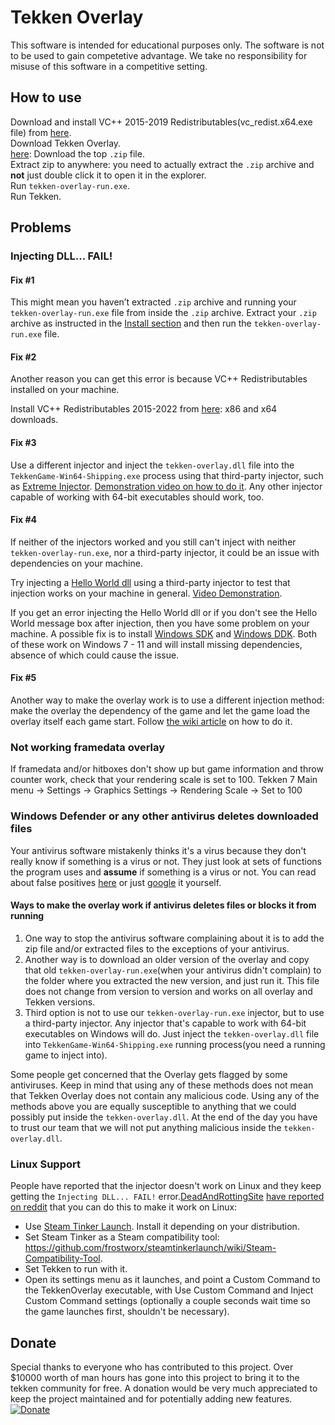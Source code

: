 Tekken Overlay
==============

This software is intended for educational purposes only. The software is not to
be used to gain competetive advantage. We take no responsibility for misuse of
this software in a competitive setting.

How to use
-------

Download and install VC++ 2015-2019 Redistributables(vc_redist.x64.exe file) from [here](https://support.microsoft.com/en-us/help/2977003/the-latest-supported-visual-c-downloads).  
Download Tekken Overlay.  
[here​​​](https://github.com/TekkenOverlay/TekkenOverlay/releases/latest): Download the top `.zip` file.  
Extract zip to anywhere: you need to actually extract the `.zip` archive and __not__ just double click it to open it in the explorer.  
Run `tekken-overlay-run.exe`.  
Run Tekken.

Problems
--------

### Injecting DLL... FAIL!

#### Fix #1

This might mean you haven’t extracted `.zip` archive and running your `tekken-overlay-run.exe` file
from inside the `.zip` archive. Extract your `.zip` archive as instructed in the
[Install section](https://github.com/TekkenOverlay/TekkenOverlay#install) and
then run the `tekken-overlay-run.exe` file.

#### Fix #2

Another reason you can get this error is because VC++ Redistributables installed on your machine.

Install VC++ Redistributables 2015-2022 from [here](https://support.microsoft.com/en-us/help/2977003/the-latest-supported-visual-c-downloads): x86 and x64 downloads.

#### Fix #3

Use a different injector and inject the `tekken-overlay.dll` file into the `TekkenGame-Win64-Shipping.exe` process using that third-party injector, such as [Extreme Injector](https://github.com/master131/ExtremeInjector/releases/latest). [Demonstration video on how to do it](https://user-images.githubusercontent.com/16989713/149813511-1225eb7c-7ad5-49cf-a9b9-34193e601cc1.mp4). Any other injector capable of working with 64-bit executables should work, too.

#### Fix #4

If neither of the injectors worked and you still can't inject with neither `tekken-overlay-run.exe`, nor a third-party injector, it could be an issue with dependencies on your machine.

Try injecting a [Hello World dll](https://github.com/carterjones/hello-world-dll) using a third-party injector to test that injection works on your machine in general. [Video Demonstration](https://user-images.githubusercontent.com/16989713/149820814-21394c83-0efa-4e68-a79e-388c6d049e51.mp4).

If you get an error injecting the Hello World dll or if you don't see the Hello World message box after injection, then you have some problem on your machine. A possible fix is to install [Windows SDK](https://developer.microsoft.com/en-us/windows/downloads/windows-sdk/) and [Windows DDK](https://docs.microsoft.com/en-US/windows-hardware/drivers/download-the-wdk#download-icon-step-3-install-windows-11-wdk). Both of these work on Windows 7 - 11 and will install missing dependencies, absence of which could cause the issue.

#### Fix #5

Another way to make the overlay work is to use a different injection method: make the overlay the dependency of the game and let the game load the overlay itself each game start. Follow [the wiki article](https://github.com/TekkenOverlay/TekkenOverlay/wiki/Making-the-game-automatically-load-the-overlay-on-the-game-start) on how to do it.

### Not working framedata overlay

If framedata and/or hitboxes don't show up but game information and throw counter work, check that your rendering scale is set to 100.
Tekken 7 Main menu → Settings → Graphics Settings → Rendering Scale → Set to 100

### Windows Defender or any other antivirus deletes downloaded files

Your antivirus software mistakenly thinks it's a virus because they don't really know if something is a virus or not. They just look at sets of functions the program uses and **assume** if something is a virus or not. You can read about false positives [here](https://www.tomsguide.com/news/what-are-false-positives-and-how-to-avoid-them) or just [google](https://www.google.com/search?q=Antivirus+false+positives) it yourself.

#### Ways to make the overlay work if antivirus deletes files or blocks it from running

1. One way to stop the antivirus software complaining about it is to add the zip file and/or extracted files to the exceptions of your antivirus.
2. Another way is to download an older version of the overlay and copy that old `tekken-overlay-run.exe`(when your antivirus didn't complain) to the folder where you extracted the new version, and just run it. This file does not change from version to version and works on all overlay and Tekken versions.
3. Third option is not to use our `tekken-overlay-run.exe` injector, but to use a third-party injector. Any injector that's capable to work with 64-bit executables on Windows will do.
Just inject the `tekken-overlay.dll` file into `TekkenGame-Win64-Shipping.exe` running process(you need a running game to inject into).

Some people get concerned that the Overlay gets flagged by some antiviruses.
Keep in mind that using any of these methods does not mean that Tekken Overlay does not contain any malicious code.
Using any of the methods above you are equally susceptible to anything that we could possibly put inside the `tekken-overlay.dll`.
At the end of the day you have to trust our team that we will not put anything malicious inside the `tekken-overlay.dll`.

### Linux Support

People have reported that the injector doesn't work on Linux and they keep getting the `Injecting DLL... FAIL!` error.[DeadAndRottingSite](https://www.reddit.com/user/DeadAndRottingSite) [have reported on reddit](https://www.reddit.com/r/Tekken/comments/rr7mlz/tekken_7_network_lag_fixes_play_online_with/hqm4uqs/) that you can do this to make it work on Linux:
* Use [Steam Tinker Launch](https://github.com/frostworx/steamtinkerlaunch). Install it depending on your distribution.
* Set Steam Tinker as a Steam compatibility tool: https://github.com/frostworx/steamtinkerlaunch/wiki/Steam-Compatibility-Tool.
* Set Tekken to run with it.
* Open its settings menu as it launches, and point a Custom Command to the TekkenOverlay executable, with Use Custom Command and Inject Custom Command settings (optionally a couple seconds wait time so the game launches first, shouldn't be necessary).

Donate
------

Special thanks to everyone who has contributed to this project. Over \$10000
worth of man hours has gone into this project to bring it to the tekken
community for free. A donation would be very much appreciated to keep the
project maintained and for potentially adding new features.  
[![Donate](https://img.shields.io/badge/Donate-PayPal-green.svg)](https://www.paypal.com/cgi-bin/webscr?cmd=_donations&business=tekkenoverlay%40gmail.com&currency_code=EUR)
